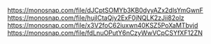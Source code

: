 https://monosnap.com/file/dJCptSOMYb3KB0dyyAZx2dlsYmGwnF
https://monosnap.com/file/hujlCtaQjy2ExF0jNQLK2zJii82olz
https://monosnap.com/file/x3V2foC62iuxwn40KSZ5PoXaMTbvjd
https://monosnap.com/file/fdLnuOPutY6nCzyWwVCpCSYfXF12ZN
